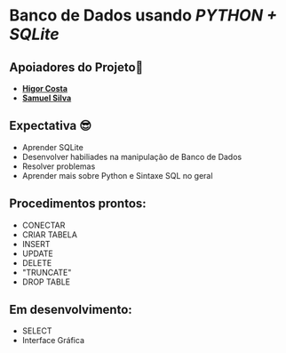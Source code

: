 # Banco de Dados usando *PYTHON + SQLite*
## Apoiadores do Projeto🤝
- <a href="https://github.com/HiCosta">**Higor Costa**<a>
- <a href="https://github.com/Samuel77743">**Samuel Silva**<a>

## Expectativa 😎
- Aprender SQLite
- Desenvolver habiliades na manipulação de Banco de Dados
- Resolver problemas
- Aprender mais sobre Python e Sintaxe SQL no geral 

## Procedimentos prontos:
- CONECTAR
- CRIAR TABELA
- INSERT
- UPDATE
- DELETE
- "TRUNCATE"
- DROP TABLE

## Em desenvolvimento:
- SELECT
- Interface Gráfica
